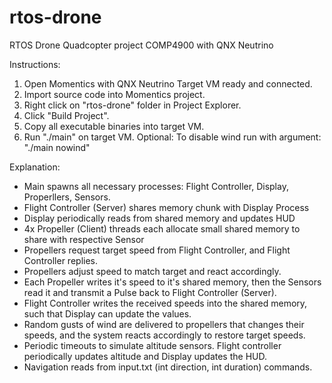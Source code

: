 # rtos-drone
RTOS Drone Quadcopter project COMP4900 with QNX Neutrino

Instructions:
1. Open Momentics with QNX Neutrino Target VM ready and connected.
2. Import source code into Momentics project.
3. Right click on "rtos-drone" folder in Project Explorer.
4. Click "Build Project".
5. Copy all executable binaries into target VM.
6. Run "./main" on target VM.
Optional: To disable wind run with argument: "./main nowind"

Explanation:

- Main spawns all necessary processes: Flight Controller, Display, Properllers, Sensors.
- Flight Controller (Server) shares memory chunk with Display Process
- Display periodically reads from shared memory and updates HUD
- 4x Propeller (Client) threads each allocate small shared memory to share with respective Sensor
- Propellers request target speed from Flight Controller, and Flight Controller replies.
- Propellers adjust speed to match target and react accordingly.
- Each Propeller writes it's speed to it's shared memory, then the Sensors read it and transmit a Pulse back to Flight Controller (Server).
- Flight Controller writes the received speeds into the shared memory, such that Display can update the values.
- Random gusts of wind are delivered to propellers that changes their speeds, and the system reacts accordingly to restore target speeds.
- Periodic timeouts to simulate altitude sensors. Flight controller periodically updates altitude and Display updates the HUD.
- Navigation reads from input.txt (int direction, int duration) commands.
